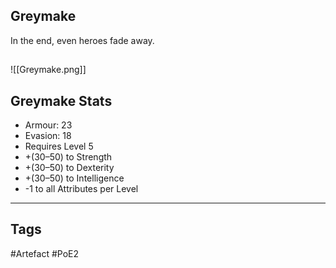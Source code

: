## Greymake
In the end, even heroes fade away.
##
![[Greymake.png]]
## Greymake Stats
- Armour: 23
- Evasion: 18
- Requires Level 5
- +(30–50) to Strength
- +(30–50) to Dexterity
- +(30–50) to Intelligence
- -1 to all Attributes per Level


---
## Tags
#Artefact
#PoE2